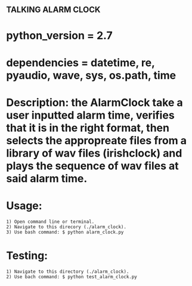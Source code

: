 ## TALKING ALARM CLOCK

# python_version = 2.7
# dependencies = datetime, re, pyaudio, wave, sys, os.path, time

# Description: the AlarmClock take a user inputted alarm time, verifies that it is in the right format, then selects the appropreate files from a library of wav files (irishclock) and  plays the sequence of wav files at said alarm time.

# Usage:
	1) Open command line or terminal.
	2) Navigate to this direcory (./alarm_clock).
	3) Use bash command: $ python alarm_clock.py

# Testing:
	1) Navigate to this directory (./alarm_clock).
	2) Use bach command: $ python test_alarm_clock.py

